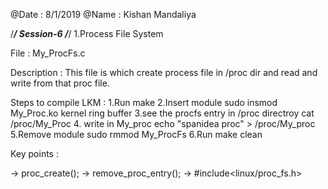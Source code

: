 
@Date : 8/1/2019
@Name : Kishan Mandaliya

/*********************************************************************************************/
					Session-6
/*********************************************************************************************/
1.Process File System

File : My_ProcFs.c

Description :
               This file is which create process file in /proc dir and read and write from that proc file. 
		

Steps to compile LKM :
1.Run                           make
2.Insert module                 sudo insmod My_Proc.ko
  kernel ring buffer
3.see the procfs entry in /proc directroy cat /proc/My_Proc
4. write in My_proc             echo "spanidea proc" > /proc/My_proc
5.Remove module                 sudo rmmod My_ProcFs
6.Run                           make clean

Key points :

->  proc_create();
->  remove_proc_entry();
->  #include<linux/proc_fs.h>






